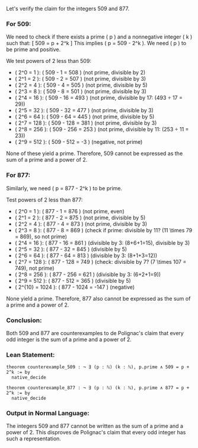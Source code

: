 Let's verify the claim for the integers 509 and 877.

### For 509:
We need to check if there exists a prime \( p \) and a nonnegative integer \( k \) such that:
\[ 509 = p + 2^k \]
This implies \( p = 509 - 2^k \). We need \( p \) to be prime and positive.

We test powers of 2 less than 509:
- \( 2^0 = 1 \): \( 509 - 1 = 508 \) (not prime, divisible by 2)
- \( 2^1 = 2 \): \( 509 - 2 = 507 \) (not prime, divisible by 3)
- \( 2^2 = 4 \): \( 509 - 4 = 505 \) (not prime, divisible by 5)
- \( 2^3 = 8 \): \( 509 - 8 = 501 \) (not prime, divisible by 3)
- \( 2^4 = 16 \): \( 509 - 16 = 493 \) (not prime, divisible by 17: \(493 ÷ 17 = 29\))
- \( 2^5 = 32 \): \( 509 - 32 = 477 \) (not prime, divisible by 3)
- \( 2^6 = 64 \): \( 509 - 64 = 445 \) (not prime, divisible by 5)
- \( 2^7 = 128 \): \( 509 - 128 = 381 \) (not prime, divisible by 3)
- \( 2^8 = 256 \): \( 509 - 256 = 253 \) (not prime, divisible by 11: \(253 ÷ 11 = 23\))
- \( 2^9 = 512 \): \( 509 - 512 = -3 \) (negative, not prime)

None of these yield a prime. Therefore, 509 cannot be expressed as the sum of a prime and a power of 2.

### For 877:
Similarly, we need \( p = 877 - 2^k \) to be prime.

Test powers of 2 less than 877:
- \( 2^0 = 1 \): \( 877 - 1 = 876 \) (not prime, even)
- \( 2^1 = 2 \): \( 877 - 2 = 875 \) (not prime, divisible by 5)
- \( 2^2 = 4 \): \( 877 - 4 = 873 \) (not prime, divisible by 3)
- \( 2^3 = 8 \): \( 877 - 8 = 869 \) (check if prime: divisible by 11? \(11 \times 79 = 869\), so not prime)
- \( 2^4 = 16 \): \( 877 - 16 = 861 \) (divisible by 3: \(8+6+1=15\), divisible by 3)
- \( 2^5 = 32 \): \( 877 - 32 = 845 \) (divisible by 5)
- \( 2^6 = 64 \): \( 877 - 64 = 813 \) (divisible by 3: \(8+1+3=12\))
- \( 2^7 = 128 \): \( 877 - 128 = 749 \) (check: divisible by 7? \(7 \times 107 = 749\), not prime)
- \( 2^8 = 256 \): \( 877 - 256 = 621 \) (divisible by 3: \(6+2+1=9\))
- \( 2^9 = 512 \): \( 877 - 512 = 365 \) (divisible by 5)
- \( 2^{10} = 1024 \): \( 877 - 1024 = -147 \) (negative)

None yield a prime. Therefore, 877 also cannot be expressed as the sum of a prime and a power of 2.

### Conclusion:
Both 509 and 877 are counterexamples to de Polignac's claim that every odd integer is the sum of a prime and a power of 2.

### Lean Statement:
```lean
theorem counterexample_509 : ¬ ∃ (p : ℕ) (k : ℕ), p.prime ∧ 509 = p + 2^k := by
  native_decide

theorem counterexample_877 : ¬ ∃ (p : ℕ) (k : ℕ), p.prime ∧ 877 = p + 2^k := by
  native_decide
```

### Output in Normal Language:
The integers 509 and 877 cannot be written as the sum of a prime and a power of 2. This disproves de Polignac's claim that every odd integer has such a representation.